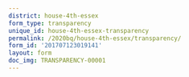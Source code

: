 ```yaml
---
district: house-4th-essex
form_type: transparency
unique_id: house-4th-essex-transparency
permalink: /2020bq/house-4th-essex/transparency/
form_id: '201707123019141'
layout: form
doc_img: TRANSPARENCY-00001
---
```

